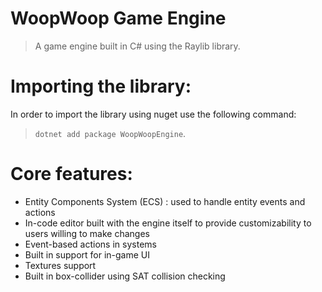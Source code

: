 # WoopWoop Game Engine
> A game engine built in C# using the Raylib library.

# Importing the library:
In order to import the library using nuget use the following command:
> `dotnet add package WoopWoopEngine`.

# Core features:
- Entity Components System (ECS) : used to handle entity events and actions
- In-code editor built with the engine itself to provide customizability to users willing to make changes
- Event-based actions in systems
- Built in support for in-game UI
- Textures support
- Built in box-collider using SAT collision checking
